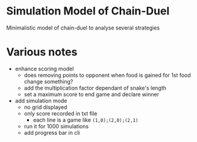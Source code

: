 # Simulation Model of Chain-Duel

Minimalistic model of chain-duel to analyse several strategies 

# Various notes

- enhance scoring model
    - does removing points to opponent when food is gained for 1st food change something?
    - add the multiplication factor dependant of snake's length
    - set a maximum score to end game and declare winner
- add simulation mode
    - no grid displayed
    - only score recorded in txt file 
        - each line is a game like `(1,0);(2,0);(2,1)`
    - run it for 1000 simulations
    - add progress bar in cli

